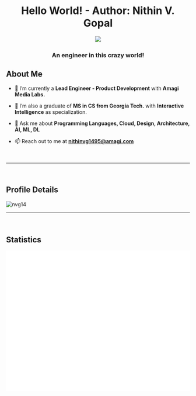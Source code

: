 <h1 align="center">Hello World! - Author:<strong> Nithin V. Gopal </strong> </h1>
<div align="center">
  <a href="https://github.com/nvg14">
    <img src="https://visitcount.itsvg.in/api?id=nvg14&label=Profile%20Views&color=12&icon=0&pretty=false" />
  </a>
</div>
<h3 align="center">An engineer in this crazy world!</h3>

## About Me

- 🔭 I’m currently a **Lead Engineer - Product Development** with **Amagi Media Labs.**

- 🌱 I’m also a graduate of **MS in CS from Georgia Tech.** with **Interactive Intelligence** as specialization.

- 💬 Ask me about **Programming Languages, Cloud, Design, Architecture, AI, ML, DL**

- 📫 Reach out to me at **nithinvg1495@amagi.com**

<br/>
<hr/>
<br/>

## Profile Details
<img height="180em" src="https://github-profile-summary-cards.vercel.app/api/cards/profile-details?username=nvg14&theme=github_dark" width="400" height="200" alt="nvg14" align = "center"/>

<br/>
<hr/>
<br/>

## Statistics


![Metrics](/github-metrics.svg)
